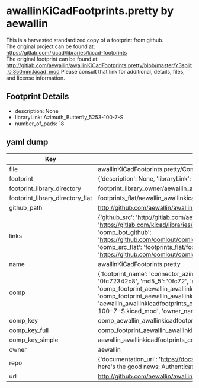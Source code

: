 # awallinKiCadFootprints.pretty by aewallin  
This is a harvested standardized copy of a footprint from github.  
The original project can be found at:  
https://gitlab.com/kicad/libraries/kicad-footprints  
The original footprint can be found at:
http://gitlab.com/aewallin/awallinKiCadFootprints.pretty/blob/master/Y3split_0.350mm.kicad_mod
Please consult that link for additional, details, files, and license information.  
## Footprint Details
* description: None  
* libraryLink: Azimuth_Butterfly_5253-100-7-S  
* number_of_pads: 18  
## yaml dump  
| Key | Value |  
| --- | --- |  
| file | awallinKiCadFootprints.pretty/Connector_Azimuth_Butterfly_5253-100-7-S.kicad_mod |  
| footprint | {'description': None, 'libraryLink': 'Azimuth_Butterfly_5253-100-7-S', 'number_of_pads': 18} |  
| footprint_library_directory | footprint_library_owner/aewallin_awallinKiCadFootprints.pretty |  
| footprint_library_directory_flat | footprints_flat/aewallin_awallinkicadfootprints_connector_azimuth_butterfly_5253_100_7_s/working |  
| github_path | http://github.com/aewallin/awallinKiCadFootprints.pretty/blob/master/Connector_Azimuth_Butterfly_5253-100-7-S.kicad_mod |  
| links | {'github_src': 'http://gitlab.com/aewallin/awallinKiCadFootprints.pretty/blob/master/Y3split_0.350mm.kicad_mod', 'github_src_repo': 'https://gitlab.com/kicad/libraries/kicad-footprints', 'oomp_bot': 'footprints/aewallin_awallinkicadfootprints_connector_azimuth_butterfly_5253_100_7_s/working', 'oomp_bot_github': 'https://github.com/oomlout/oomlout_oomp_footprint_bot/tree/main/footprints/aewallin_awallinkicadfootprints_connector_azimuth_butterfly_5253_100_7_s/working', 'oomp_src_flat': 'footprints_flat/footprints_flat/aewallin_awallinkicadfootprints_connector_azimuth_butterfly_5253_100_7_s/working', 'oomp_src_flat_github': 'https://github.com/oomlout/oomlout_oomp_footprint_src/tree/main/footprints_flat/aewallin_awallinkicadfootprints_connector_azimuth_butterfly_5253_100_7_s/working'} |  
| name | awallinKiCadFootprints.pretty |  
| oomp | {'footprint_name': 'connector_azimuth_butterfly_5253_100_7_s', 'library_name': 'awallinkicadfootprints', 'md5': '0fc72342c821186fbdb901622362c907', 'md5_10': '0fc72342c8', 'md5_5': '0fc72', 'md5_6': '0fc723', 'oomp_key': 'oomp_aewallin_awallinkicadfootprints_connector_azimuth_butterfly_5253_100_7_s', 'oomp_key_extra': 'oomp_footprint_aewallin_awallinkicadfootprints_connector_azimuth_butterfly_5253_100_7_s', 'oomp_key_full': 'oomp_footprint_aewallin_awallinkicadfootprints_connector_azimuth_butterfly_5253_100_7_s_0fc723', 'oomp_key_simple': 'aewallin_awallinkicadfootprints_connector_azimuth_butterfly_5253_100_7_s', 'original_filename': 'awallinKiCadFootprints.pretty/Connector_Azimuth_Butterfly_5253-100-7-S.kicad_mod', 'owner_name': 'aewallin'} |  
| oomp_key | oomp_aewallin_awallinkicadfootprints_connector_azimuth_butterfly_5253_100_7_s |  
| oomp_key_full | oomp_footprint_aewallin_awallinkicadfootprints_connector_azimuth_butterfly_5253_100_7_s |  
| oomp_key_simple | aewallin_awallinkicadfootprints_connector_azimuth_butterfly_5253_100_7_s |  
| owner | aewallin |  
| repo | {'documentation_url': 'https://docs.github.com/rest/overview/resources-in-the-rest-api#rate-limiting', 'message': "API rate limit exceeded for 84.66.173.59. (But here's the good news: Authenticated requests get a higher rate limit. Check out the documentation for more details.)"} |  
| url | http://github.com/aewallin/awallinKiCadFootprints.pretty |  


